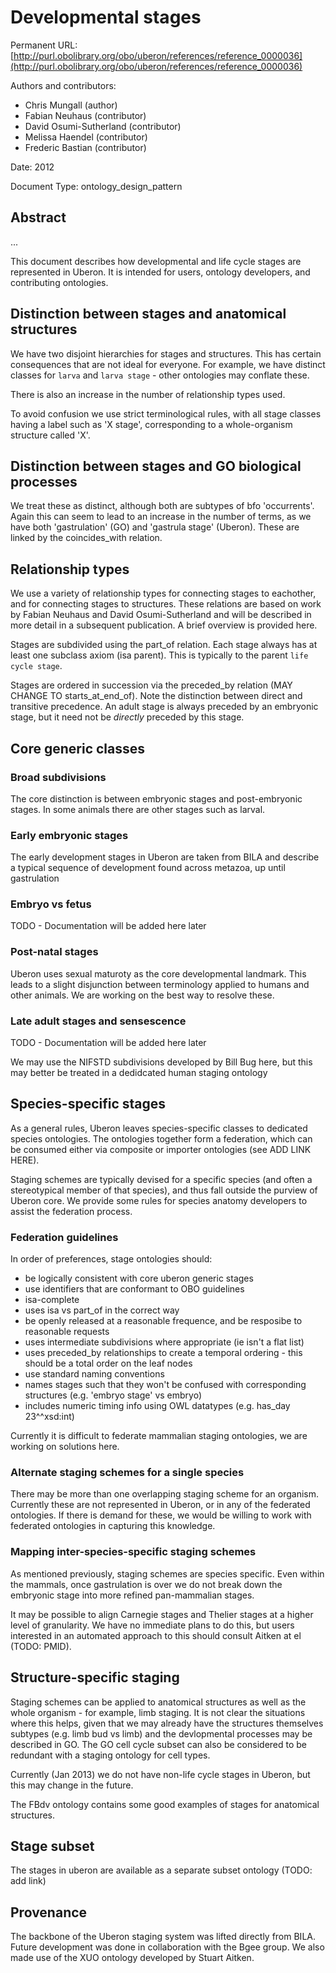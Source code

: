 # Developmental stages


Permanent URL: [http://purl.obolibrary.org/obo/uberon/references/reference_0000036](http://purl.obolibrary.org/obo/uberon/references/reference_0000036)

Authors and contributors:

 * Chris Mungall (author)
 * Fabian Neuhaus (contributor)
 * David Osumi-Sutherland (contributor)
 * Melissa Haendel (contributor)
 * Frederic Bastian (contributor)

Date: 2012

Document Type: ontology_design_pattern

## Abstract
...


This document describes how developmental and life cycle stages are
represented in Uberon. It is intended for users, ontology developers,
and contributing ontologies.

## Distinction between stages and anatomical structures

We have two disjoint hierarchies for stages and structures. This has
certain consequences that are not ideal for everyone. For example, we
have distinct classes for `larva` and `larva stage` - other
ontologies may conflate these.

There is also an increase in the number of relationship types used.

To avoid confusion we use strict terminological rules, with all stage
classes having a label such as 'X stage', corresponding to a
whole-organism structure called 'X'.

## Distinction between stages and GO biological processes

We treat these as distinct, although both are subtypes of bfo
'occurrents'. Again this can seem to lead to an increase in the number
of terms, as we have both 'gastrulation' (GO) and 'gastrula stage'
(Uberon). These are linked by the coincides_with relation.

## Relationship types

We use a variety of relationship types for connecting stages to
eachother, and for connecting stages to structures. These relations
are based on work by Fabian Neuhaus and David Osumi-Sutherland and
will be described in more detail in a subsequent publication. A brief
overview is provided here.

Stages are subdivided using the part_of relation. Each stage always
has at least one subclass axiom (isa parent). This is typically to the
parent `life cycle stage`.

Stages are ordered in succession via the preceded_by relation (MAY
CHANGE TO starts_at_end_of). Note the distinction between direct and
transitive precedence. An adult stage is always preceded by an
embryonic stage, but it need not be *directly* preceded by this stage.

## Core generic classes

### Broad subdivisions

The core distinction is between embryonic stages and post-embryonic
stages. In some animals there are other stages such as larval.

### Early embryonic stages

The early development stages in Uberon are taken from BILA and
describe a typical sequence of development found across metazoa, up
until gastrulation

### Embryo vs fetus

TODO - Documentation will be added here later

### Post-natal stages

Uberon uses sexual maturoty as the core developmental landmark. This
leads to a slight disjunction between terminology applied to humans
and other animals. We are working on the best way to resolve these.

### Late adult stages and sensescence

TODO - Documentation will be added here later

We may use the NIFSTD subdivisions developed by Bill Bug here, but
this may better be treated in a dedidcated human staging ontology

## Species-specific stages

As a general rules, Uberon leaves species-specific classes to
dedicated species ontologies. The ontologies together form a
federation, which can be consumed either via composite or importer
ontologies (see ADD LINK HERE).

Staging schemes are typically devised for a specific species (and
often a stereotypical member of that species), and thus fall outside
the purview of Uberon core. We provide some rules for species anatomy
developers to assist the federation process.

### Federation guidelines

In order of preferences, stage ontologies should:

 * be logically consistent with core uberon generic stages	
 * use identifiers that are conformant to OBO guidelines
 * isa-complete
 * uses isa vs part_of in the correct way
 * be openly released at a reasonable frequence, and be resposibe to reasonable requests
 * uses intermediate subdivisions where appropriate (ie isn't a flat list)
 * uses preceded_by relationships to create a temporal ordering - this should be a total order on the leaf nodes
 * use standard naming conventions
 * names stages such that they won't be confused with corresponding structures (e.g. 'embryo stage' vs embryo)
 * includes numeric timing info using OWL datatypes (e.g. has_day 23^^xsd:int)

Currently it is difficult to federate mammalian staging ontologies, we
are working on solutions here.

### Alternate staging schemes for a single species

There may be more than one overlapping staging scheme for an
organism. Currently these are not represented in Uberon, or in any of
the federated ontologies. If there is demand for these, we would be
willing to work with federated ontologies in capturing this knowledge.

### Mapping inter-species-specific staging schemes

As mentioned previously, staging schemes are species specific. Even
within the mammals, once gastrulation is over we do not break down the
embryonic stage into more refined pan-mammalian stages.

It may be possible to align Carnegie stages and Thelier stages at a
higher level of granularity. We have no immediate plans to do this,
but users interested in an automated approach to this should consult
Aitken at el (TODO: PMID).

## Structure-specific staging

Staging schemes can be applied to anatomical structures as well as the
whole organism - for example, limb staging. It is not clear the
situations where this helps, given that we may already have the
structures themselves subtypes (e.g. limb bud vs limb) and the
devlopmental processes may be described in GO. The GO cell cycle
subset can also be considered to be redundant with a staging ontology
for cell types.

Currently (Jan 2013) we do not have non-life cycle stages in Uberon,
but this may change in the future.

The FBdv ontology contains some good examples of stages for anatomical
structures.

## Stage subset

The stages in uberon are available as a separate subset ontology
(TODO: add link)

## Provenance

The backbone of the Uberon staging system was lifted directly from
BILA. Future development was done in collaboration with the Bgee
group. We also made use of the XUO ontology developed by Stuart
Aitken.



